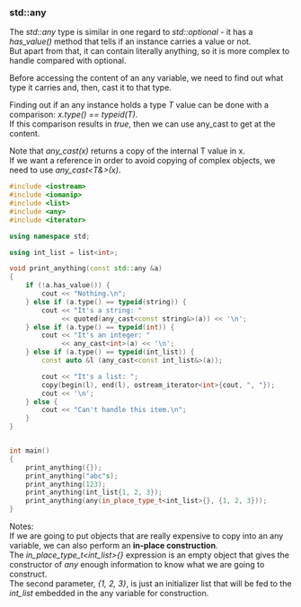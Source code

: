 ### std::any

The *std::any* type is similar in one regard to *std::optional* - it has a *has_value()* method that tells if an instance carries a value or not. \
But apart from that, it can contain literally anything, so it is more complex to handle compared with optional.

Before accessing the content of an any variable, we need to find out what type it carries and, then, cast it to that type.

Finding out if an any instance holds a type *T* value can be done with a comparison: *x.type() == typeid(T)*. \
If this comparison results in *true*, then we can use any_cast to get at the content.

Note that *any_cast<T>(x)* returns a copy of the internal T value in x. \
If we want a reference in order to avoid copying of complex objects, we need to use *any_cast<T&>(x)*.

```cpp
#include <iostream>
#include <iomanip>
#include <list>
#include <any>
#include <iterator>

using namespace std;

using int_list = list<int>;

void print_anything(const std::any &a)
{
    if (!a.has_value()) {
        cout << "Nothing.\n";
    } else if (a.type() == typeid(string)) {
        cout << "It's a string: "
             << quoted(any_cast<const string&>(a)) << '\n';
    } else if (a.type() == typeid(int)) {
        cout << "It's an integer: "
             << any_cast<int>(a) << '\n';
    } else if (a.type() == typeid(int_list)) {
        const auto &l (any_cast<const int_list&>(a));

        cout << "It's a list: ";
        copy(begin(l), end(l), ostream_iterator<int>{cout, ", "});
        cout << '\n';
    } else {
        cout << "Can't handle this item.\n";
    }
}


int main()
{
    print_anything({});
    print_anything("abc"s);
    print_anything(123);
    print_anything(int_list{1, 2, 3});
    print_anything(any(in_place_type_t<int_list>{}, {1, 2, 3}));
}
```
Notes:\
If we are going to put objects that are really expensive to copy into an any variable, we can also perform an **in-place construction**. \
The *in_place_type_t<int_list>{}* expression is an empty object that gives the constructor of *any* enough information to know what we are going to construct. \
The second parameter, *{1, 2, 3}*, is just an initializer list that will be fed to the *int_list* embedded in the any variable for construction.